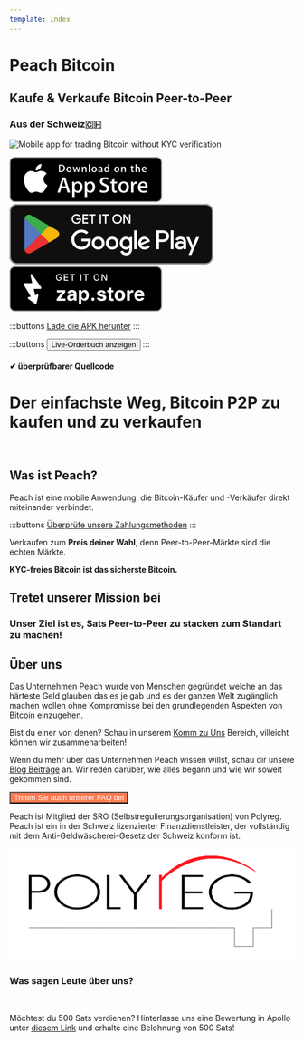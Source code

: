```yaml
---
template: index
---
```


<!--[teaser]-->

# Peach Bitcoin

## Kaufe & Verkaufe Bitcoin <span>Peer-to-Peer</span>

### Aus der Schweiz🇨🇭

<div class="inner-wrap">

![Mobile app for trading Bitcoin without KYC verification](/img/phones.png)

<div>
  <div class="md:flex items-end">
    <a href="https://testflight.apple.com/join/wfSPFEWG"><img class="h-180px md:h-90px" src="/img/home/download-on-the-app-store.svg" alt="Download Bitcoin app on the App Store without KYC verification"></a>
    <a class="md:ml-4" href="https://play.google.com/store/apps/details?id=com.peachbitcoin.peach.mainnet"><img class="h-180px md:h-90px" src="/img/home/get-it-on-google-play.svg" alt="Get Bitcoin app on Google Play store without ID verification"></a>
    <a class="md:ml-4" href="https://zap.store/download"><img class="h-180px md:h-90px" src="/img/home/Get-it-on-zapstore.svg" alt="Get Bitcoin app on ZapStore store without ID verification"></a>
  </div>

:::buttons
[Lade die APK herunter](/de/apk/)
:::

:::buttons
<button class="btn" id="customBtn" alt="Peachbitcoin P2P Orderbook, TOP NOKYC OrderBook, KycFree orderbook, Orderbook NOKYC " onclick="window.location.href='/de/kycfree-orderbook'">Live-Orderbuch anzeigen</button>
:::

</div>

</div>

#### ✔ überprüfbarer Quellcode

<!--[top]-->

# Der einfachste Weg, Bitcoin P2P zu kaufen und zu verkaufen

<br>

## Was ist Peach?

Peach ist eine mobile Anwendung, die Bitcoin-Käufer und -Verkäufer direkt miteinander verbindet.

:::buttons
[Überprüfe unsere Zahlungsmethoden](/de/how-it-works/#available-payment-methods)
:::

Verkaufen zum **Preis deiner Wahl**, denn Peer-to-Peer-Märkte sind die echten Märkte.

**KYC-freies Bitcoin ist das sicherste Bitcoin.**

<!--[mission]-->

## Tretet unserer Mission bei

### Unser Ziel ist es, Sats Peer-to-Peer zu stacken zum Standart zu machen!

<!--[about]-->

## Über uns

Das Unternehmen Peach wurde von Menschen gegründet welche an das härteste Geld glauben das es je gab und es der ganzen Welt zugänglich machen wollen ohne Kompromisse bei den grundlegenden Aspekten von Bitcoin einzugehen.

Bist du einer von denen? Schau in unserem [Komm zu Uns](/join-us/) Bereich, villeicht können wir zusammenarbeiten!

Wenn du mehr über das Unternehmen Peach wissen willst, schau dir unsere [Blog Beiträge](/blog/) an. Wir reden darüber, wie alles begann und wie wir soweit gekommen sind.

<button class="btn" id="customBtn" style="background-color: #FF7A50; color: white;" alt="Treten Sie auch unserer FAQ bei" onclick="window.location.href='/faqhome'">Treten Sie auch unserer FAQ bei</button>

Peach ist Mitglied der SRO (Selbstregulierungsorganisation) von Polyreg. Peach ist ein in der Schweiz lizenzierter Finanzdienstleister, der vollständig mit dem Anti-Geldwäscherei-Gesetz der Schweiz konform ist.

<div class="flex justify-center"><div class="w-1/2">

![Swiss regulated Bitcoin exchange certified by Polyreg](/img/home/polyreg.png)

</div></div>

### Was sagen Leute über uns?

<br>
<div id="ap-widget-container" class="ap-widget-container" prod_code="peach" show ="top" bg_color="#FFFFFF" review_bg_color = "#FFFFFF" text_color = "#000000"></div>

Möchtest du 500 Sats verdienen? Hinterlasse uns eine Bewertung in Apollo unter [diesem Link](https://heyapollo.com/invite-review?prod=peach) und erhalte eine Belohnung von 500 Sats!
